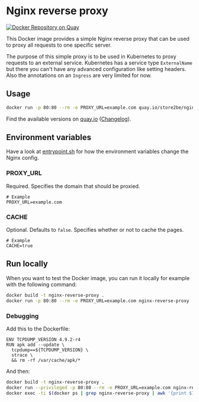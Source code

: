 # Nginx reverse proxy

[![Docker Repository on Quay](https://quay.io/repository/store2be/nginx-reverse-proxy/status "Docker Repository on Quay")](https://quay.io/repository/store2be/nginx-reverse-proxy)

This Docker image provides a simple Nginx reverse proxy that can be used to proxy all requests to one specific server.

The purpose of this simple proxy is to be used in Kubernetes to proxy requests to an external service. Kubernetes has a service type `ExternalName` but there you can't have any advanced configuration like setting headers. Also the annotations on an `Ingress` are very limited for now.

## Usage

```bash
docker run -p 80:80 --rm -e PROXY_URL=example.com quay.io/store2be/nginx-reverse-proxy
```

Find the available versions on [quay.io](https://quay.io/repository/store2be/nginx-reverse-proxy?tab=tags) ([Changelog](CHANGELOG.md)).

## Environment variables

Have a look at [entrypoint.sh](entrypoint.sh) for how the environment variables change the Nginx config.

### PROXY_URL

Required. Specifies the domain that should be proxied.

```
# Example
PROXY_URL=example.com
```

### CACHE

Optional. Defaults to `false`. Specifies whether or not to cache the pages.

```
# Example
CACHE=true
```

## Run locally

When you want to test the Docker image, you can run it locally for example with the following command:

```bash
docker build -t nginx-reverse-proxy .
docker run -p 80:80 --rm -e PROXY_URL=example.com nginx-reverse-proxy
```

### Debugging

Add this to the Dockerfile:

```
ENV TCPDUMP_VERSION 4.9.2-r4
RUN apk add --update \
  tcpdump==${TCPDUMP_VERSION} \
  strace \
  && rm -rf /var/cache/apk/*
```

And then:

```bash
docker build -t nginx-reverse-proxy .
docker run --privileged -p 80:80 --rm -e PROXY_URL=example.com nginx-reverse-proxy strace nginx-debug -g 'daemon off;'
docker exec -ti $(docker ps | grep nginx-reverse-proxy | awk '{print $1}') tcpdump not port 22 -vvv -s0 -q -XXX
```
